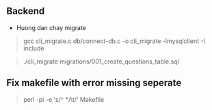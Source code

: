 ## Backend
- Huong dan chay migrate
> gcc cli_migrate.c db/connect-db.c -o cli_migrate -lmysqlclient -I include <br>

> ./cli_migrate migrations/001_create_questions_table.sql

## Fix makefile with error missing seperate
> perl -pi -e 's/^  */\t/' Makefile
